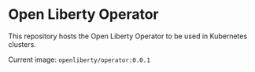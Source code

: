 # Open Liberty Operator

This repository hosts the Open Liberty Operator to be used in Kubernetes clusters.

Current image:  `openliberty/operator:0.0.1`
